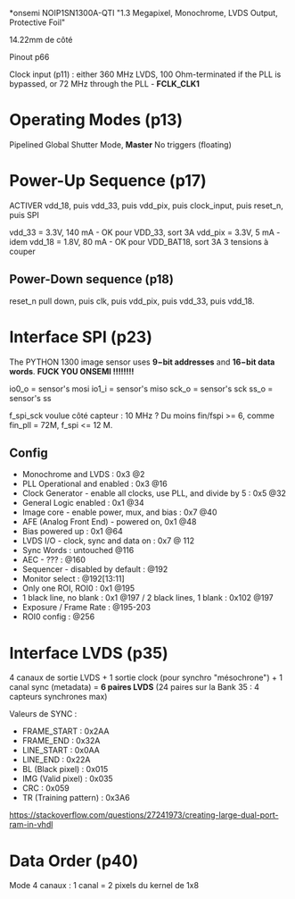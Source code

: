 *onsemi
NOIP1SN1300A-QTI
"1.3 Megapixel, Monochrome, LVDS Output, Protective Foil"

14.22mm de côté

Pinout p66

Clock input (p11) : either 360 MHz LVDS, 100 Ohm-terminated if the PLL is bypassed, or 72 MHz through the PLL - **FCLK_CLK1**

# Operating Modes (p13)

Pipelined Global Shutter Mode, **Master** 
No triggers (floating)
# Power-Up Sequence (p17)

ACTIVER vdd_18, puis vdd_33, puis vdd_pix, puis clock_input, puis reset_n, puis SPI

vdd_33 = 3.3V, 140 mA - OK pour VDD_33, sort 3A
vdd_pix = 3.3V, 5 mA - idem
vdd_18 = 1.8V, 80 mA - OK pour VDD_BAT18, sort 3A
3 tensions à couper

## Power-Down sequence (p18)

reset_n pull down, puis clk, puis vdd_pix, puis vdd_33, puis vdd_18.
# Interface SPI (p23)

The PYTHON 1300 image sensor uses **9−bit addresses** and **16−bit data words**.
**FUCK YOU ONSEMI !!!!!!!!**

io0_o = sensor's mosi
io1_i = sensor's miso
sck_o = sensor's sck
ss_o = sensor's ss

f_spi_sck voulue côté capteur : 10 MHz ?
Du moins fin/fspi >= 6, comme fin_pll = 72M, f_spi <= 12 M.
## Config

- Monochrome and LVDS : 0x3 @2
- PLL Operational and enabled : 0x3 @16
- Clock Generator - enable all clocks, use PLL, and divide by 5 : 0x5 @32
- General Logic enabled : 0x1 @34
- Image core - enable power, mux, and bias : 0x7 @40
- AFE (Analog Front End) - powered on, 0x1 @48
- Bias powered up : 0x1 @64
- LVDS I/O - clock, sync and data on : 0x7 @ 112
- Sync Words : untouched @116
- AEC - ??? : @160
- Sequencer - disabled by default : @192
- Monitor select : @192[13:11]
- Only one ROI, ROI0 : 0x1 @195
- 1 black line, no blank : 0x1 @197 / 2 black lines, 1 blank : 0x102 @197
- Exposure / Frame Rate : @195-203
- ROI0 config : @256

# Interface LVDS (p35)

4 canaux de sortie LVDS + 1 sortie clock (pour synchro "mésochrone") + 1 canal sync (metadata) = **6 paires LVDS** (24 paires sur la Bank 35 : 4 capteurs synchrones max)

Valeurs de SYNC : 
- FRAME_START : 0x2AA
- FRAME_END : 0x32A
- LINE_START : 0x0AA
- LINE_END : 0x22A
- BL (Black pixel) : 0x015 
- IMG (Valid pixel) : 0x035
- CRC : 0x059
- TR (Training pattern) : 0x3A6

https://stackoverflow.com/questions/27241973/creating-large-dual-port-ram-in-vhdl
# Data Order (p40)

Mode 4 canaux : 1 canal = 2 pixels du kernel de 1x8

